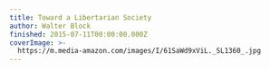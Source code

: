 ```yaml
---
title: Toward a Libertarian Society
author: Walter Block
finished: 2015-07-11T00:00:00.000Z
coverImage: >-
  https://m.media-amazon.com/images/I/61SaWd9xViL._SL1360_.jpg
---
```


